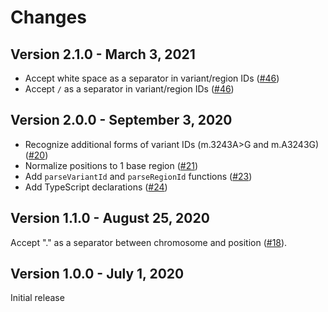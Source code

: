 # Changes

## Version 2.1.0 - March 3, 2021

- Accept white space as a separator in variant/region IDs ([#46](https://github.com/broadinstitute/gnomad-browser-toolkit/pull/46))
- Accept `/` as a separator in variant/region IDs ([#46](https://github.com/broadinstitute/gnomad-browser-toolkit/pull/46))

## Version 2.0.0 - September 3, 2020

- Recognize additional forms of variant IDs (m.3243A>G and m.A3243G) ([#20](https://github.com/broadinstitute/gnomad-browser-toolkit/pull/20))
- Normalize positions to 1 base region ([#21](https://github.com/broadinstitute/gnomad-browser-toolkit/pull/21))
- Add `parseVariantId` and `parseRegionId` functions ([#23](https://github.com/broadinstitute/gnomad-browser-toolkit/pull/23))
- Add TypeScript declarations ([#24](https://github.com/broadinstitute/gnomad-browser-toolkit/pull/24))

## Version 1.1.0 - August 25, 2020

Accept "." as a separator between chromosome and position ([#18](https://github.com/broadinstitute/gnomad-browser-toolkit/pull/18)).

## Version 1.0.0 - July 1, 2020

Initial release
